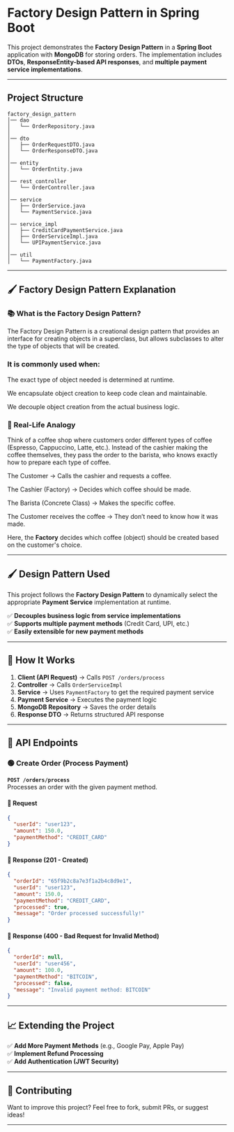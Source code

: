 # Factory Design Pattern in Spring Boot

This project demonstrates the **Factory Design Pattern** in a **Spring Boot** application with **MongoDB** for storing orders. The implementation includes **DTOs**, **ResponseEntity-based API responses**, and **multiple payment service implementations**.

---

## Project Structure
```
factory_design_pattern
│── dao
│   └── OrderRepository.java
│
│── dto
│   ├── OrderRequestDTO.java
│   └── OrderResponseDTO.java
│
│── entity
│   └── OrderEntity.java
│
│── rest_controller
│   └── OrderController.java
│
│── service
│   ├── OrderService.java
│   └── PaymentService.java
│
│── service_impl
│   ├── CreditCardPaymentService.java
│   ├── OrderServiceImpl.java
│   └── UPIPaymentService.java
│
│── util
│   └── PaymentFactory.java
```
---
## 🖌️ Factory Design Pattern Explanation

### 📚 What is the Factory Design Pattern?

The Factory Design Pattern is a creational design pattern that provides an interface for creating objects in a superclass, but allows subclasses to alter the type of objects that will be created.

### It is commonly used when:

The exact type of object needed is determined at runtime.

We encapsulate object creation to keep code clean and maintainable.

We decouple object creation from the actual business logic.

### 🎨 Real-Life Analogy

Think of a coffee shop where customers order different types of coffee (Espresso, Cappuccino, Latte, etc.). Instead of the cashier making the coffee themselves, they pass the order to the barista, who knows exactly how to prepare each type of coffee.

The Customer → Calls the cashier and requests a coffee.

The Cashier (Factory) → Decides which coffee should be made.

The Barista (Concrete Class) → Makes the specific coffee.

The Customer receives the coffee → They don’t need to know how it was made.

Here, the **Factory** decides which coffee (object) should be created based on the customer's choice.

---

## 🖌️ Design Pattern Used
This project follows the **Factory Design Pattern** to dynamically select the appropriate **Payment Service** implementation at runtime.

✅ **Decouples business logic from service implementations**  
✅ **Supports multiple payment methods** (Credit Card, UPI, etc.)  
✅ **Easily extensible for new payment methods**

---

## 🚀 How It Works
1. **Client (API Request)** → Calls `POST /orders/process`
2. **Controller** → Calls `OrderServiceImpl`
3. **Service** → Uses `PaymentFactory` to get the required payment service
4. **Payment Service** → Executes the payment logic
5. **MongoDB Repository** → Saves the order details
6. **Response DTO** → Returns structured API response

---

## 🔹 API Endpoints
### 🟢 Create Order (Process Payment)
**`POST /orders/process`**  
Processes an order with the given payment method.

#### 📌 Request
```json
{
  "userId": "user123",
  "amount": 150.0,
  "paymentMethod": "CREDIT_CARD"
}
```

#### 📌 Response (201 - Created)
```json
{
  "orderId": "65f9b2c8a7e3f1a2b4c8d9e1",
  "userId": "user123",
  "amount": 150.0,
  "paymentMethod": "CREDIT_CARD",
  "processed": true,
  "message": "Order processed successfully!"
}
```

#### 📌 Response (400 - Bad Request for Invalid Method)
```json
{
  "orderId": null,
  "userId": "user456",
  "amount": 100.0,
  "paymentMethod": "BITCOIN",
  "processed": false,
  "message": "Invalid payment method: BITCOIN"
}
```
---

## 📈 Extending the Project
✅ **Add More Payment Methods** (e.g., Google Pay, Apple Pay)  
✅ **Implement Refund Processing**  
✅ **Add Authentication (JWT Security)**

---

## 🤝 Contributing
Want to improve this project? Feel free to fork, submit PRs, or suggest ideas!

---


